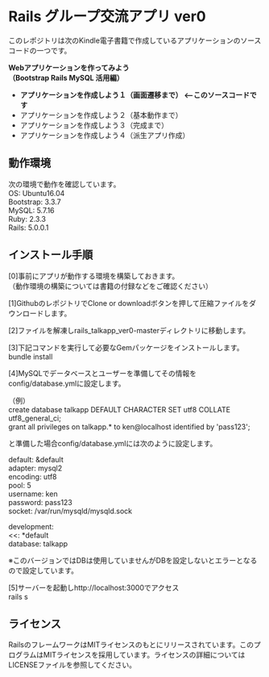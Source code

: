 # Rails グループ交流アプリ ver0

このレポジトリは次のKindle電子書籍で作成しているアプリケーションのソースコードの一つです。  

**Webアプリケーションを作ってみよう**  
**（Bootstrap Rails MySQL 活用編）**  

- **アプリケーションを作成しよう１（画面遷移まで） <--このソースコードです**  
- アプリケーションを作成しよう２（基本動作まで）  
- アプリケーションを作成しよう３（完成まで）  
- アプリケーションを作成しよう４（派生アプリ作成）  

## 動作環境  
次の環境で動作を確認しています。  
OS: Ubuntu16.04  
Bootstrap: 3.3.7  
MySQL: 5.7.16    
Ruby: 2.3.3  
Rails: 5.0.0.1  

## インストール手順

[0]事前にアプリが動作する環境を構築しておきます。  
（動作環境の構築については書籍の付録などをご確認ください）   

[1]GithubのレポジトリでClone or downloadボタンを押して圧縮ファイルをダウンロードします。  

[2]ファイルを解凍しrails_talkapp_ver0-masterディレクトリに移動します。  

[3]下記コマンドを実行して必要なGemパッケージをインストールします。  
bundle install

[4]MySQLでデータベースとユーザーを準備してその情報をconfig/database.ymlに設定します。  

（例）  
create database talkapp DEFAULT CHARACTER SET utf8 COLLATE utf8_general_ci;  
grant all privileges on talkapp.* to ken@localhost identified by 'pass123';  

と準備した場合config/database.ymlには次のように設定します。  

default: &default  
  adapter: mysql2  
  encoding: utf8  
  pool: 5  
  username: ken  
  password: pass123  
  socket: /var/run/mysqld/mysqld.sock  

development:  
  <<: *default  
  database: talkapp  

※このバージョンではDBは使用していませんがDBを設定しないとエラーとなるので設定しています。  

[5]サーバーを起動しhttp://localhost:3000でアクセス  
rails s  

## ライセンス
RailsのフレームワークはMITライセンスのもとにリリースされています。このプログラムはMITライセンスを採用しています。ライセンスの詳細についてはLICENSEファイルを参照してください。




